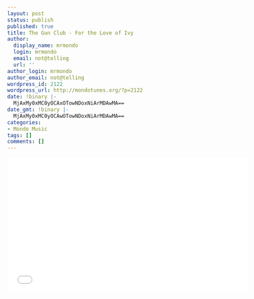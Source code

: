 ```yaml
---
layout: post
status: publish
published: true
title: The Gun Club - For the Love of Ivy
author:
  display_name: mrmondo
  login: mrmondo
  email: not@telling
  url: ''
author_login: mrmondo
author_email: not@telling
wordpress_id: 2122
wordpress_url: http://mondotunes.org/?p=2122
date: !binary |-
  MjAxMy0xMC0yOCAxOTowNDoxNiArMDAwMA==
date_gmt: !binary |-
  MjAxMy0xMC0yOCAwOTowNDoxNiArMDAwMA==
categories:
- Mondo Music
tags: []
comments: []
---
```

<iframe width="560" height="315" src="//www.youtube.com/embed/_QsriMk-GZ8" frameborder="0"> </iframe>
